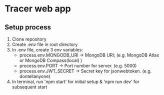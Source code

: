 # Tracer web app

## Setup process
1. Clone repository
2. Create .env file in root directory
3. In .env file, create 3 env variables:
   * process.env.MONGODB_URI -> MongoDB URI; (e.g. MongoDB Atlas or MongoDB Compass(local) )
   * process.env.PORT -> Port number for server. (e.g. 5000)
   * process.env.JWT_SECRET -> Secret key for jsonwebtoken. (e.g. dontellanyone)
4. In terminal, run 'npm start' for initial setup & 'npm run dev' for subsequent start